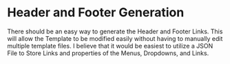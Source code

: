 # Header and Footer Generation

There should be an easy way to generate the Header and Footer Links. This will allow the Template to be modified easily without having to manually edit multiple template files. I believe that it would be easiest to utilize a JSON File to Store Links and properties of the Menus, Dropdowns, and Links.

